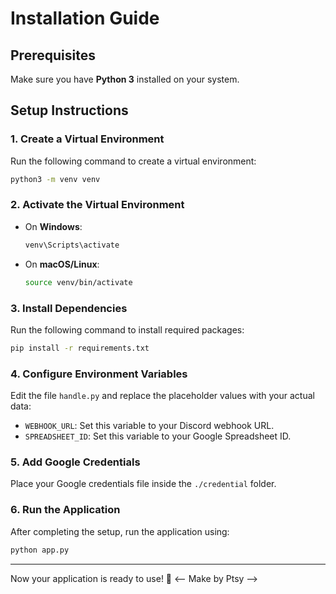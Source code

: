 # Installation Guide

## Prerequisites

Make sure you have **Python 3** installed on your system.

## Setup Instructions

### 1. Create a Virtual Environment

Run the following command to create a virtual environment:

```sh
python3 -m venv venv
```

### 2. Activate the Virtual Environment

- On **Windows**:
  ```sh
  venv\Scripts\activate
  ```
- On **macOS/Linux**:
  ```sh
  source venv/bin/activate
  ```

### 3. Install Dependencies

Run the following command to install required packages:

```sh
pip install -r requirements.txt
```

### 4. Configure Environment Variables

Edit the file `handle.py` and replace the placeholder values with your actual data:

- `WEBHOOK_URL`: Set this variable to your Discord webhook URL.
- `SPREADSHEET_ID`: Set this variable to your Google Spreadsheet ID.

### 5. Add Google Credentials

Place your Google credentials file inside the `./credential` folder.

### 6. Run the Application

After completing the setup, run the application using:

```sh
python app.py
```

---

Now your application is ready to use! 🚀
<-- Make by Ptsy -->
